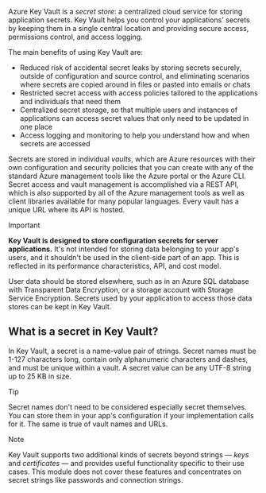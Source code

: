 Azure Key Vault is a *secret store*: a centralized cloud service for storing application secrets. Key Vault helps you control your applications' secrets by keeping them in a single central location and providing secure access, permissions control, and access logging.

The main benefits of using Key Vault are:

- Reduced risk of accidental secret leaks by storing secrets securely, outside of configuration and source control, and eliminating scenarios where secrets are copied around in files or pasted into emails or chats
- Restricted secret access with access policies tailored to the applications and individuals that need them
- Centralized secret storage, so that multiple users and instances of applications can access secret values that only need to be updated in one place
- Access logging and monitoring to help you understand how and when secrets are accessed

Secrets are stored in individual *vaults*, which are Azure resources with their own configuration and security policies that you can create with any of the standard Azure management tools like the Azure portal or the Azure CLI. Secret access and vault management is accomplished via a REST API, which is also supported by all of the Azure management tools as well as client libraries available for many popular languages. Every vault has a unique URL where its API is hosted.

> [!IMPORTANT]
> **Key Vault is designed to store configuration secrets for server applications.** It's not intended for storing data belonging to your app's users, and it shouldn't be used in the client-side part of an app. This is reflected in its performance characteristics, API, and cost model.
>
> User data should be stored elsewhere, such as in an Azure SQL database with Transparent Data Encryption, or a storage account with Storage Service Encryption. Secrets used by your application to access those data stores can be kept in Key Vault.

## What is a secret in Key Vault?

In Key Vault, a secret is a name-value pair of strings. Secret names must be 1-127 characters long, contain only alphanumeric characters and dashes, and must be unique within a vault. A secret value can be any UTF-8 string up to 25 KB in size.

> [!TIP]
> Secret names don't need to be considered especially secret themselves. You can store them in your app's configuration if your implementation calls for it. The same is true of vault names and URLs.

> [!NOTE]
> Key Vault supports two additional kinds of secrets beyond strings &mdash; *keys* and *certificates* &mdash; and provides useful functionality specific to their use cases. This module does not cover these features and concentrates on secret strings like passwords and connection strings.
